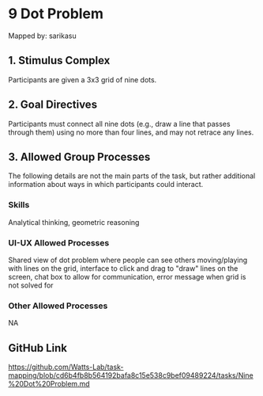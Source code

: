 # 9 Dot Problem

Mapped by: sarikasu 

## 1. Stimulus Complex 
Participants are given a 3x3 grid of nine dots.

## 2. Goal Directives 
Participants must connect all nine dots (e.g., draw a line that passes through them) using no more than four lines, and may not retrace any lines.

## 3. Allowed Group Processes 
The following details are not the main parts of the task, but rather additional information about ways in which participants could interact.

### Skills 
Analytical thinking, geometric reasoning

### UI-UX Allowed Processes
Shared view of dot problem where people can see others moving/playing with lines on the grid, interface to click and drag to "draw" lines on the screen, chat box to allow for communication, error message when grid is not solved for

### Other Allowed Processes
NA

## GitHub Link 
https://github.com/Watts-Lab/task-mapping/blob/cd6b4fb8b564192bafa8c15e538c9bef09489224/tasks/Nine%20Dot%20Problem.md
